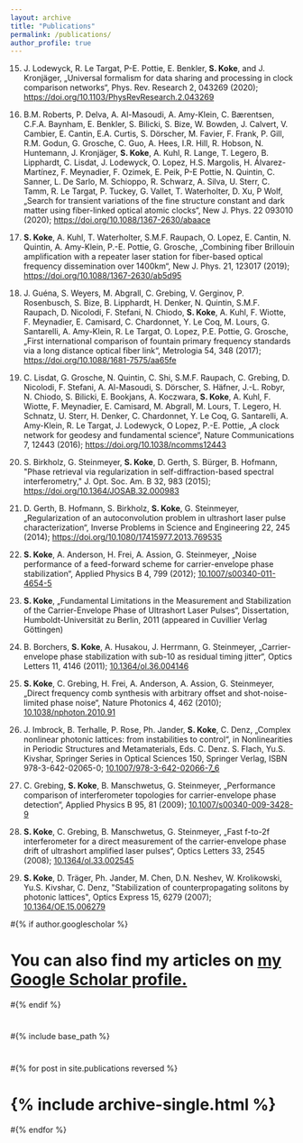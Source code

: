 ```yaml
---
layout: archive
title: "Publications"
permalink: /publications/
author_profile: true
---
```


15. J. Lodewyck, R. Le Targat, P-E. Pottie, E. Benkler, **S. Koke**, and J. Kronjäger, „Universal formalism for data sharing and processing in clock comparison networks“, Phys. Rev. Research 2, 043269 (2020); https://doi.org/10.1103/PhysRevResearch.2.043269

14. B.M. Roberts, P. Delva, A. Al-Masoudi, A. Amy-Klein, C. Bærentsen, C.F.A. Baynham, E. Benkler, S. Bilicki, S. Bize, W. Bowden, J. Calvert, V. Cambier, E. Cantin, E.A. Curtis, S. Dörscher, M. Favier, F. Frank, P. Gill, R.M. Godun, G. Grosche, C. Guo, A. Hees, I.R. Hill, R. Hobson, N. Huntemann, J. Kronjäger, **S. Koke**, A. Kuhl, R. Lange, T. Legero, B. Lipphardt, C. Lisdat, J. Lodewyck, O. Lopez, H.S. Margolis, H. Álvarez-Martínez, F. Meynadier, F. Ozimek, E. Peik, P-E Pottie, N. Quintin, C. Sanner, L. De Sarlo, M. Schioppo, R. Schwarz, A. Silva, U. Sterr, C. Tamm, R. Le Targat, P. Tuckey, G. Vallet, T. Waterholter, D. Xu, P Wolf, „Search for transient variations of the fine structure constant and dark matter using fiber-linked optical atomic clocks“, New J. Phys. 22 093010 (2020); https://doi.org/10.1088/1367-2630/abaace

13. **S. Koke**, A. Kuhl, T. Waterholter, S.M.F. Raupach, O. Lopez, E. Cantin, N. Quintin, A. Amy-Klein, P.-E. Pottie, G. Grosche, „Combining fiber Brillouin amplification with a repeater laser station for fiber-based optical frequency dissemination over 1400km“, New J. Phys. 21, 123017 (2019); https://doi.org/10.1088/1367-2630/ab5d95

12. J. Guéna, S. Weyers, M. Abgrall, C. Grebing, V. Gerginov, P. Rosenbusch, S. Bize, B. Lipphardt, H. Denker, N. Quintin, S.M.F. Raupach, D. Nicolodi, F. Stefani, N. Chiodo, **S. Koke**, A. Kuhl, F. Wiotte, F. Meynadier, E. Camisard, C. Chardonnet, Y. Le Coq, M. Lours, G. Santarelli, A. Amy-Klein, R. Le Targat, O. Lopez, P.E. Pottie, G. Grosche, „First international comparison of fountain primary frequency standards via a long distance optical fiber link“, Metrologia 54, 348 (2017); https://doi.org/10.1088/1681-7575/aa65fe

11. C. Lisdat, G. Grosche, N. Quintin, C. Shi, S.M.F. Raupach, C. Grebing, D. Nicolodi, F. Stefani, A. Al-Masoudi, S. Dörscher, S. Häfner, J.-L. Robyr, N. Chiodo, S. Bilicki, E. Bookjans, A. Koczwara, **S. Koke**, A. Kuhl, F. Wiotte, F. Meynadier, E. Camisard, M. Abgrall, M. Lours, T. Legero, H. Schnatz, U. Sterr, H. Denker, C. Chardonnet, Y. Le Coq, G. Santarelli, A. Amy-Klein, R. Le Targat, J. Lodewyck, O Lopez, P.-E. Pottie, „A clock network for geodesy and fundamental science“, Nature Communications 7, 12443 (2016); https://doi.org/10.1038/ncomms12443

10. S. Birkholz, G. Steinmeyer, **S. Koke**, D. Gerth, S. Bürger, B. Hofmann, "Phase retrieval via regularization in self-diffraction-based spectral interferometry," J. Opt. Soc. Am. B 32, 983 (2015); https://doi.org/10.1364/JOSAB.32.000983

9. D. Gerth, B. Hofmann, S. Birkholz, **S. Koke**, G. Steinmeyer, „Regularization of an autoconvolution problem in ultrashort laser pulse characterization“, Inverse Problems in Science and Engineering 22, 245 (2014); https://doi.org/10.1080/17415977.2013.769535

8. **S. Koke**, A. Anderson, H. Frei, A. Assion, G. Steinmeyer, „Noise performance of a feed-forward scheme for carrier-envelope phase stabilization“, Applied Physics B 4, 799 (2012); [10.1007/s00340-011-4654-5](https://doi.org/10.1007/s00340-011-4654-5)

7. **S. Koke**, „Fundamental Limitations in the Measurement and Stabilization of the Carrier-Envelope Phase of Ultrashort Laser Pulses“, Dissertation, Humboldt-Universität zu Berlin, 2011 (appeared in Cuvillier Verlag Göttingen)

6. B. Borchers, **S. Koke**, A. Husakou, J. Herrmann, G. Steinmeyer, „Carrier-envelope phase stabilization with sub-10 as residual timing jitter“, Optics Letters 11, 4146 (2011); [10.1364/ol.36.004146](https://doi.org/10.1364/ol.36.004146)

5. **S. Koke**, C. Grebing, H. Frei, A. Anderson, A. Assion, G. Steinmeyer, „Direct frequency comb synthesis with arbitrary offset and shot-noise-limited phase noise“, Nature Photonics 4, 462 (2010); [10.1038/nphoton.2010.91](https://doi.org/10.1038/nphoton.2010.91)

4. J. Imbrock, B. Terhalle, P. Rose, Ph. Jander, **S. Koke**, C. Denz, „Complex nonlinear photonic lattices: from instabilities to control“, in Nonlinearities in Periodic Structures and Metamaterials, Eds. C. Denz. S. Flach, Yu.S. Kivshar, Springer Series in Optical Sciences 150, Springer Verlag, ISBN 978-3-642-02065-0; [10.1007/978-3-642-02066-7_6](https://doi.org/10.1007/978-3-642-02066-7_6)

3. C. Grebing, **S. Koke**, B. Manschwetus, G. Steinmeyer, „Performance comparison of interferometer topologies for carrier-envelope phase detection“, Applied Physics B 95, 81 (2009); [10.1007/s00340-009-3428-9](https://doi.org/10.1007/s00340-009-3428-9)

2. **S. Koke**, C. Grebing, B. Manschwetus, G. Steinmeyer, „Fast f-to-2f interferometer for a direct measurement of the carrier-envelope phase drift of ultrashort amplified laser pulses“, Optics Letters 33, 2545 (2008); [10.1364/ol.33.002545](https://doi.org/10.1364/ol.33.002545)

1. **S. Koke**, D. Träger, Ph. Jander, M. Chen, D.N. Neshev, W. Krolikowski, Yu.S. Kivshar, C. Denz, "Stabilization of counterpropagating solitons by photonic lattices", Optics Express 15, 6279 (2007); [10.1364/OE.15.006279](https://doi.org/10.1364/OE.15.006279)


#{% if author.googlescholar %}
#  You can also find my articles on <u><a href="{{author.googlescholar}}">my Google Scholar profile</a>.</u>
#{% endif %}
#
#{% include base_path %}
#
#{% for post in site.publications reversed %}
#  {% include archive-single.html %}
#{% endfor %}
